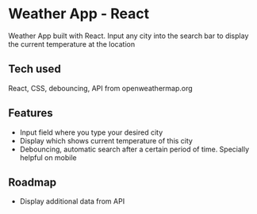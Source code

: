 
# Weather App - React

Weather App built with React. Input any city into the search bar to display the current temperature at the location


## Tech used

React, CSS, debouncing, API from openweathermap.org


## Features

- Input field where you type your desired city
- Display which shows current temperature of this city
- Debouncing, automatic search after a certain period of time. Specially helpful on mobile

## Roadmap

- Display additional data from API


